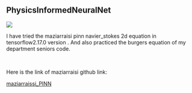 <!DOCTYPE html>
<html lang="en">
<head>
  <meta name = "viewport" content = "width=device=width" />
</head>
<body>
  
  <br>
  <h2>     PhysicsInformedNeuralNet</h2>
  <img src="https://www.researchgate.net/publication/335990167/figure/fig1/AS:806502679982080@1569296631121/Schematic-of-a-physics-informed-neural-network-PINN-where-the-loss-function-of-PINN.ppm"/>
  <br>
  <p>I have tried the maziarraisi pinn navier_stokes 2d equation in tensorflow2.17.0 version . And also practiced the burgers equation of my department seniors code.</p>
  </br>
  <p>Here is the link of maziarraisi github link:</p>
  <a href="https://github.com/maziarraissi/PINNs">maziarraissi_PINN </a>
  
</body>
</html>
